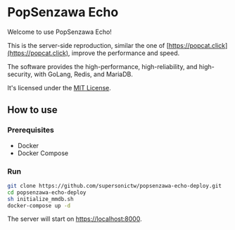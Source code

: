 # PopSenzawa Echo

Welcome to use PopSenzawa Echo!

This is the server-side reproduction,
similar the one of [https://popcat.click](https://popcat.click),
improve the performance and speed.

The software provides the high-performance,
high-reliability, and high-security,
with GoLang, Redis, and MariaDB.

It's licensed under the [MIT License](LICENSE).

## How to use

### Prerequisites

- Docker
- Docker Compose

### Run

```bash
git clone https://github.com/supersonictw/popsenzawa-echo-deploy.git
cd popsenzawa-echo-deploy
sh initialize_mmdb.sh
docker-compose up -d
```

The server will start on <https://localhost:8000>.
